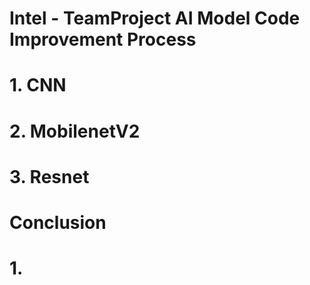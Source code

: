 # Intel - TeamProject AI Model Code Improvement Process
# 1. CNN
# 2. MobilenetV2
# 3. Resnet
# Conclusion
# 1.
